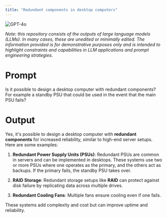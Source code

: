 ```yaml
---
title: "Redundant components in desktop computers"
---
```

![GPT-4o](https://img.shields.io/badge/GPT--4o-3333FF?style=for-the-badge&logo=openai&logoColor=white)



*Note: this repository consists of the outputs of large language models (LLMs). In many cases, these are unedited or minimally edited. The information provided is for demonstrative purposes only and is intended to highlight constraints and capabilities in LLM applications and prompt engineering strategies.*


# Prompt

Is it possible to design a desktop computer with redundant components? For example a standby PSU that could be used in the event that the main PSU fails?

# Output

Yes, it's possible to design a desktop computer with **redundant components** for increased reliability, similar to high-end server setups. Here are some examples:

1. **Redundant Power Supply Units (PSUs)**: Redundant PSUs are common in servers and can be implemented in desktops. These systems use two or more PSUs where one operates as the primary, and the others act as backups. If the primary fails, the standby PSU takes over.

2. **RAID Storage**: Redundant storage setups like **RAID** can protect against disk failure by replicating data across multiple drives.

3. **Redundant Cooling Fans**: Multiple fans ensure cooling even if one fails.

These systems add complexity and cost but can improve uptime and reliability.